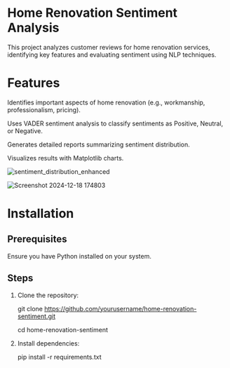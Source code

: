 # Home Renovation Sentiment Analysis

This project analyzes customer reviews for home renovation services, identifying key features and evaluating sentiment using NLP techniques.

# Features

Identifies important aspects of home renovation (e.g., workmanship, professionalism, pricing).

Uses VADER sentiment analysis to classify sentiments as Positive, Neutral, or Negative.

Generates detailed reports summarizing sentiment distribution.

Visualizes results with Matplotlib charts.

![sentiment_distribution_enhanced](https://github.com/user-attachments/assets/35811f91-b488-419d-b5e5-a645302d7428)

![Screenshot 2024-12-18 174803](https://github.com/user-attachments/assets/f2f5ddab-7253-48f6-ad53-d0aee4f66ad1)

# Installation

## Prerequisites

Ensure you have Python installed on your system.

## Steps

1. Clone the repository:

   git clone https://github.com/yourusername/home-renovation-sentiment.git

   cd home-renovation-sentiment

2. Install dependencies:

   pip install -r requirements.txt
